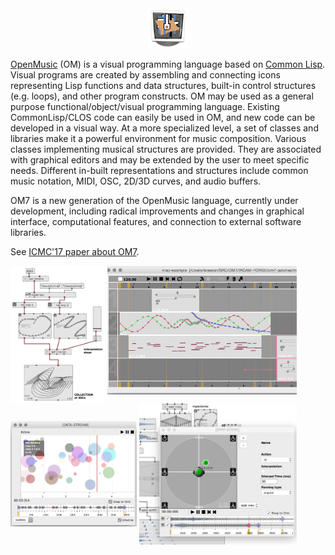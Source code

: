 
<center><img src="./images/om7.png" ></center>

[OpenMusic](http://repmus.ircam.fr/openmusic/) (OM) is a visual programming language based on [Common Lisp](http://www.gigamonkeys.com/book/introduction-why-lisp.html). Visual programs are created by assembling and connecting icons representing Lisp functions and data structures, built-in control structures (e.g. loops), and other program constructs.
OM may be used as a general purpose functional/object/visual programming language. Existing CommonLisp/CLOS code can easily be used in OM, and new code can be developed in a visual way.
At a more specialized level, a set of classes and libraries make it a powerful environment for music composition. Various classes implementing musical structures are provided. They are associated with graphical editors and may be extended by the user to meet specific needs. Different in-built representations and structures include common music notation, MIDI, OSC, 2D/3D curves, and audio buffers. 

OM7 is a new generation of the OpenMusic language, currently under development, including radical improvements and changes in graphical interface, computational features, and connection to external software libraries. 

See <a href="https://hal.archives-ouvertes.fr/hal-01567619" target="_blank">ICMC'17 paper about OM7</a>.



<img src="./images/reactive.png" width="30%" align="top">
<img src="./images/mak-tracks.png" width="60%" align="">

<img src="./images/data-stream.png" width="40%" align="middle">
<img src="./images/spat-scene.png" width="50%" align="middle">




